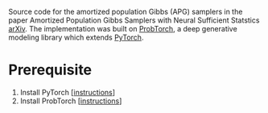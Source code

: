 Source code for the amortized population Gibbs (APG) samplers in the paper Amortized Population Gibbs Samplers with Neural Sufficient Statstics [arXiv](https://arxiv.org/abs/1911.01382). The implementation was built on [ProbTorch](https://github.com/probtorch/probtorch), a deep generative modeling library which extends [PyTorch](https://pytorch.org/).

# Prerequisite
1. Install PyTorch [[instructions](https://github.com/pytorch/pytorch)]
2. Install ProbTorch [[instructions](https://github.com/probtorch/probtorch)]
